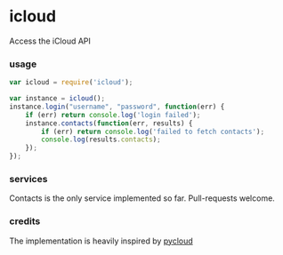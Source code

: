 icloud
======

Access the iCloud API

### usage 

```javascript
var icloud = require('icloud');

var instance = icloud();
instance.login("username", "password", function(err) {
    if (err) return console.log('login failed');
    instance.contacts(function(err, results) {
        if (err) return console.log('failed to fetch contacts');
        console.log(results.contacts);
    });
});
```

### services

Contacts is the only service implemented so far. Pull-requests welcome.


### credits

The implementation is heavily inspired by [pycloud](https://github.com/picklepete/pyicloud/)